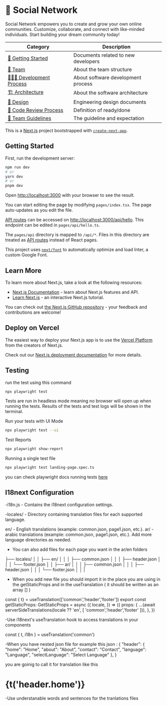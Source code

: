# 🤠 Social Network

Social Network empowers you to create and grow your own online communities. Customize, collaborate, and connect with like-minded individuals. Start building your dream community today!

| **Category**                                                       | **Description**                     |
| ------------------------------------------------------------------ | ----------------------------------- |
| [🎉 Getting Started](social-network/getting-started/)              | Documents related to new developers |
| [ 👫 Team](social-network/team.md)                                 | About the team structure            |
| [👩🏻‍💻 Development Process](social-network/development-process/) | About software development process  |
| [🏗 Architecture](social-network/architecture/)                    | About the software architecture     |
| [🎨  Design](social-network/design.md)                             | Engineering design documents        |
| [👀 Code Review Process](social-network/code-review-process.md)    | Definition of ready/done            |
| [📜 Team Guidelines](social-network/team-guidelines.md)            | The guideline and expectation       |

This is a [Next.js](https://nextjs.org/) project bootstrapped with [`create-next-app`](https://github.com/vercel/next.js/tree/canary/packages/create-next-app).

## Getting Started

First, run the development server:

```bash
npm run dev
# or
yarn dev
# or
pnpm dev
```

Open [http://localhost:3000](http://localhost:3000) with your browser to see the result.

You can start editing the page by modifying `pages/index.tsx`. The page auto-updates as you edit the file.

[API routes](https://nextjs.org/docs/api-routes/introduction) can be accessed on [http://localhost:3000/api/hello](http://localhost:3000/api/hello). This endpoint can be edited in `pages/api/hello.ts`.

The `pages/api` directory is mapped to `/api/*`. Files in this directory are treated as [API routes](https://nextjs.org/docs/api-routes/introduction) instead of React pages.

This project uses [`next/font`](https://nextjs.org/docs/basic-features/font-optimization) to automatically optimize and load Inter, a custom Google Font.

## Learn More

To learn more about Next.js, take a look at the following resources:

- [Next.js Documentation](https://nextjs.org/docs) - learn about Next.js features and API.
- [Learn Next.js](https://nextjs.org/learn) - an interactive Next.js tutorial.

You can check out [the Next.js GitHub repository](https://github.com/vercel/next.js/) - your feedback and contributions are welcome!

## Deploy on Vercel

The easiest way to deploy your Next.js app is to use the [Vercel Platform](https://vercel.com/new?utm_medium=default-template&filter=next.js&utm_source=create-next-app&utm_campaign=create-next-app-readme) from the creators of Next.js.

Check out our [Next.js deployment documentation](https://nextjs.org/docs/deployment) for more details.

## Testing

run the test using this command 

```bash
npx playwright test

```
Tests are run in headless mode meaning no browser will open up when running the tests. Results of the tests and test logs will be shown in the terminal.

Run your tests with UI Mode 
```bash
npx playwright test --ui

```

Test Reports

```bash
npx playwright show-report

```
Running a single test file

```bash
npx playwright test landing-page.spec.ts

```

you can check playwright docs running tests
[here](https://playwright.dev/docs/running-tests)


## I18next Configuration

-i18n.js - Contains the i18next configuration settings.

-locales/ - Directory containing translation files for each supported language.

en/ - English translations (example: common.json, page1.json, etc.).
ar/ - arabic translations (example: common.json, page1.json, etc.).
Add more language directories as needed.

- You can also add files for each page you want in the ar/en folders 

├── locales/
  │   │   ├── en/
  │   │   │   ├── common.json
  │   │   │   ├── header.json
  │   │   │   └── footer.json
  │   │   ├── ar/
  │   │   │   ├── common.json
  │   │   │   ├── header.json
  │   │   │   └── footer.json
  │   │   |

  
  - When you add new file you should import it in the place you are using in the getStaticProps and in the useTranslation ( it should be written as an array [] )

  const { t} = useTranslation(['common','header','footer'])
  export const getStaticProps: GetStaticProps = async ({
  locale,
}) => ({
  props: {
    ...(await serverSideTranslations(locale ?? 'en', [
      'common','header','footer'
    ])),
  },
})

-Use i18next's useTranslation hook to access translations in your components

const { t, i18n } = useTranslation('common')

-When you have nested json file  for example this json :
{
    "header": {
    "home": "Home",
    "about": "About",
    "contact": "Contact",
    "language": "Language",
    "selectLanguage": "Select Language"
  },
}

 you are goinig to call it for translation like this 
  <h1>{t('header.home')}</h1>

-Use understanable words and sentences for the tranlations files 